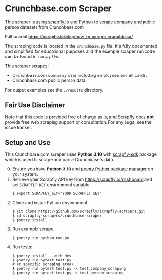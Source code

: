 # Crunchbase.com Scraper

This scraper is using [scrapfly.io](https://scrapfly.io/) and Python to scrape company and public person datasets from Crunchbase.com

Full tutorial <https://scrapfly.io/blog/how-to-scrape-crunchbase/>

The scraping code is located in the `crunchbase.py` file. It's fully documented and simplified for educational purposes and the example scraper run code can be found in `run.py` file.

This scraper scrapes:
- Crunchbase.com company data including employees and all cards.
- Crunchbase.com public person data.

For output examples see the `./results` directory.

## Fair Use Disclaimer

Note that this code is provided free of charge as is, and Scrapfly does __not__ provide free web scraping support or consultation. For any bugs, see the issue tracker.

## Setup and Use

This Crunchbase.com scraper uses __Python 3.10__ with [scrapfly-sdk](https://pypi.org/project/scrapfly-sdk/) package which is used to scrape and parse Crunchbase's data.

0. Ensure you have __Python 3.10__ and [poetry Python package manager](https://python-poetry.org/docs/#installation) on your system.
1. Retrieve your Scrapfly API key from <https://scrapfly.io/dashboard> and set `SCRAPFLY_KEY` environment variable:
    ```shell
    $ export SCRAPFLY_KEY="YOUR SCRAPFLY KEY"
    ```
2. Clone and install Python environment:
    ```shell
    $ git clone https://github.com/scrapfly/scrapfly-scrapers.git
    $ cd scrapfly-scrapers/crunchbase-scraper
    $ poetry install
    ```
3. Run example scrape:
    ```shell
    $ poetry run python run.py
    ```
4. Run tests:
    ```shell
    $ poetry install --with dev
    $ poetry run pytest test.py
    # or specific scraping areas
    $ poetry run pytest test.py -k test_company_scraping
    $ poetry run pytest test.py -k test_person_scraping
    ```

